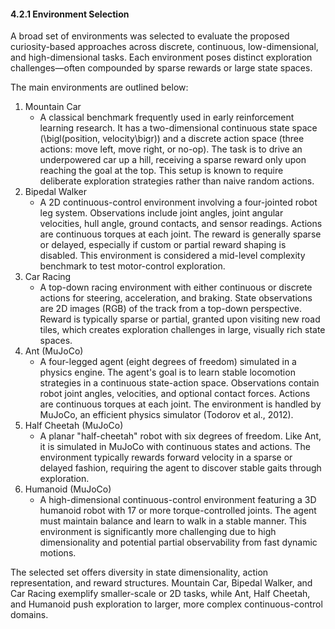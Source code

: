 #### 4.2.1 Environment Selection

A broad set of environments was selected to evaluate the proposed curiosity-based approaches across discrete, continuous, low-dimensional, and high-dimensional tasks. Each environment poses distinct exploration challenges—often compounded by sparse rewards or large state spaces.

The main environments are outlined below:
1. Mountain Car
   - A classical benchmark frequently used in early reinforcement learning research. It has a two-dimensional continuous state space \(\bigl(position, velocity\bigr)\) and a discrete action space (three actions: move left, move right, or no-op). The task is to drive an underpowered car up a hill, receiving a sparse reward only upon reaching the goal at the top. This setup is known to require deliberate exploration strategies rather than naive random actions.
2. Bipedal Walker
   - A 2D continuous-control environment involving a four-jointed robot leg system. Observations include joint angles, joint angular velocities, hull angle, ground contacts, and sensor readings. Actions are continuous torques at each joint. The reward is generally sparse or delayed, especially if custom or partial reward shaping is disabled. This environment is considered a mid-level complexity benchmark to test motor-control exploration.
3. Car Racing
   - A top-down racing environment with either continuous or discrete actions for steering, acceleration, and braking. State observations are 2D images (RGB) of the track from a top-down perspective. Reward is typically sparse or partial, granted upon visiting new road tiles, which creates exploration challenges in large, visually rich state spaces.
4. Ant (MuJoCo)
   - A four-legged agent (eight degrees of freedom) simulated in a physics engine. The agent's goal is to learn stable locomotion strategies in a continuous state-action space. Observations contain robot joint angles, velocities, and optional contact forces. Actions are continuous torques at each joint. The environment is handled by MuJoCo, an efficient physics simulator (Todorov et al., 2012).
5. Half Cheetah (MuJoCo)
   - A planar "half-cheetah" robot with six degrees of freedom. Like Ant, it is simulated in MuJoCo with continuous states and actions. The environment typically rewards forward velocity in a sparse or delayed fashion, requiring the agent to discover stable gaits through exploration.
6. Humanoid (MuJoCo)
   - A high-dimensional continuous-control environment featuring a 3D humanoid robot with 17 or more torque-controlled joints. The agent must maintain balance and learn to walk in a stable manner. This environment is significantly more challenging due to high dimensionality and potential partial observability from fast dynamic motions.

The selected set offers diversity in state dimensionality, action representation, and reward structures. Mountain Car, Bipedal Walker, and Car Racing exemplify smaller-scale or 2D tasks, while Ant, Half Cheetah, and Humanoid push exploration to larger, more complex continuous-control domains.
